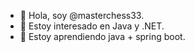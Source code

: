 - 👋 Hola, soy @masterchess33.
- 👀 Estoy interesado en Java y .NET.
- 🌱 Estoy aprendiendo java + spring boot.


<!---
masterchess33/masterchess33 is a ✨ special ✨ repository because its `README.md` (this file) appears on your GitHub profile.
You can click the Preview link to take a look at your changes.
--->
